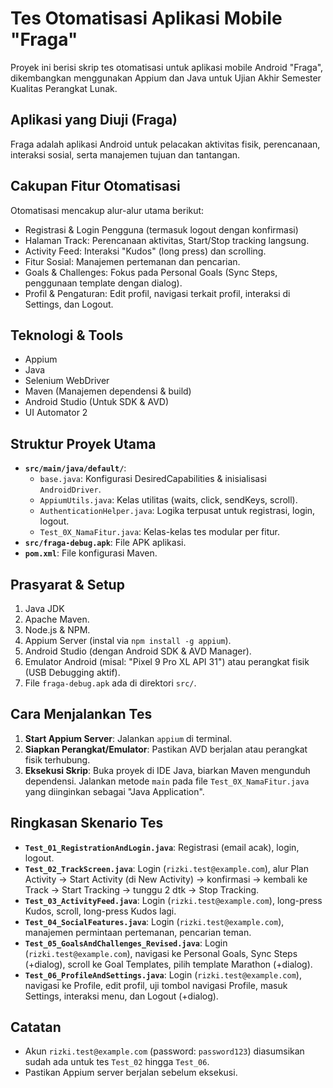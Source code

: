 # Tes Otomatisasi Aplikasi Mobile "Fraga"

Proyek ini berisi skrip tes otomatisasi untuk aplikasi mobile Android "Fraga", dikembangkan menggunakan Appium dan Java untuk Ujian Akhir Semester Kualitas Perangkat Lunak.

## Aplikasi yang Diuji (Fraga)
Fraga adalah aplikasi Android untuk pelacakan aktivitas fisik, perencanaan, interaksi sosial, serta manajemen tujuan dan tantangan.

## Cakupan Fitur Otomatisasi
Otomatisasi mencakup alur-alur utama berikut:
* Registrasi & Login Pengguna (termasuk logout dengan konfirmasi)
* Halaman Track: Perencanaan aktivitas, Start/Stop tracking langsung.
* Activity Feed: Interaksi "Kudos" (long press) dan scrolling.
* Fitur Sosial: Manajemen pertemanan dan pencarian.
* Goals & Challenges: Fokus pada Personal Goals (Sync Steps, penggunaan template dengan dialog).
* Profil & Pengaturan: Edit profil, navigasi terkait profil, interaksi di Settings, dan Logout.

## Teknologi & Tools
* Appium
* Java 
* Selenium WebDriver
* Maven (Manajemen dependensi & build)
* Android Studio (Untuk SDK & AVD)
* UI Automator 2

## Struktur Proyek Utama
* **`src/main/java/default/`**:
    * `base.java`: Konfigurasi DesiredCapabilities & inisialisasi `AndroidDriver`.
    * `AppiumUtils.java`: Kelas utilitas (waits, click, sendKeys, scroll).
    * `AuthenticationHelper.java`: Logika terpusat untuk registrasi, login, logout.
    * `Test_0X_NamaFitur.java`: Kelas-kelas tes modular per fitur.
* **`src/fraga-debug.apk`**: File APK aplikasi.
* **`pom.xml`**: File konfigurasi Maven.

## Prasyarat & Setup
1.  Java JDK 
2.  Apache Maven.
3.  Node.js & NPM.
4.  Appium Server (instal via `npm install -g appium`).
5.  Android Studio (dengan Android SDK & AVD Manager).
6.  Emulator Android (misal: "Pixel 9 Pro XL API 31") atau perangkat fisik (USB Debugging aktif).
7.  File `fraga-debug.apk` ada di direktori `src/`.

## Cara Menjalankan Tes
1.  **Start Appium Server**: Jalankan `appium` di terminal.
2.  **Siapkan Perangkat/Emulator**: Pastikan AVD berjalan atau perangkat fisik terhubung.
3.  **Eksekusi Skrip**: Buka proyek di IDE Java, biarkan Maven mengunduh dependensi. Jalankan metode `main` pada file `Test_0X_NamaFitur.java` yang diinginkan sebagai "Java Application".

## Ringkasan Skenario Tes
* **`Test_01_RegistrationAndLogin.java`**: Registrasi (email acak), login, logout.
* **`Test_02_TrackScreen.java`**: Login (`rizki.test@example.com`), alur Plan Activity -> Start Activity (di New Activity) -> konfirmasi -> kembali ke Track -> Start Tracking -> tunggu 2 dtk -> Stop Tracking.
* **`Test_03_ActivityFeed.java`**: Login (`rizki.test@example.com`), long-press Kudos, scroll, long-press Kudos lagi.
* **`Test_04_SocialFeatures.java`**: Login (`rizki.test@example.com`), manajemen permintaan pertemanan, pencarian teman.
* **`Test_05_GoalsAndChallenges_Revised.java`**: Login (`rizki.test@example.com`), navigasi ke Personal Goals, Sync Steps (+dialog), scroll ke Goal Templates, pilih template Marathon (+dialog).
* **`Test_06_ProfileAndSettings.java`**: Login (`rizki.test@example.com`), navigasi ke Profile, edit profil, uji tombol navigasi Profile, masuk Settings, interaksi menu, dan Logout (+dialog).

## Catatan
* Akun `rizki.test@example.com` (password: `password123`) diasumsikan sudah ada untuk tes `Test_02` hingga `Test_06`.
* Pastikan Appium server berjalan sebelum eksekusi.
